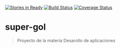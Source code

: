 
[![Stories in Ready](https://badge.waffle.io/pepita-remembrance/Grupo-A-022015.png?label=ready&title=Ready)](https://waffle.io/pepita-remembrance/Grupo-A-022015)
[![Build Status](https://travis-ci.org/pepita-remembrance/Grupo-A-022015.svg?branch=master)](https://travis-ci.org/pepita-remembrance/Grupo-A-022015)
[![Coverage Status](https://coveralls.io/repos/pepita-remembrance/Grupo-A-022015/badge.svg?branch=master&service=github)](https://coveralls.io/github/pepita-remembrance/Grupo-A-022015?branch=master)

# super-gol
> Proyecto de la materia Desarollo de aplicaciones
